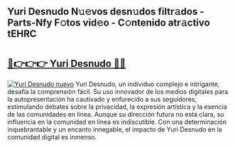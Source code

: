## Yuri Desnudo N𝚞𝚎vos desn𝚞dos filtr𝚊dos - Parts-Nfy F𝚘tos vid𝚎o - C𝚘ntenido atr𝚊ctivo tEHRC

# <h2><a href="http://mbbqyf8.tromn.icu/?c=Yuri+Desnudo">🔗👉👉👉 Yuri Desnudo 🔗🔗</a></h2>

[![Yuri Desnudo nuevo](https://i.imgur.com/pEAQMta.gif)](http://mbbqyf8.tromn.icu/?c=Yuri+Desnudo)
Yuri Desnudo, un individuo complejo e intrigante, desafía la comprensión fácil. Su uso innovador de los medios digitales para la autopresentación ha cautivado y enfurecido a sus seguidores, estimulando debates sobre la privacidad, la expresión artística y la esencia de las comunidades en línea. Aunque su dirección futura no está clara, su influencia en la comunidad en línea es indiscutible. Con una determinación inquebrantable y un encanto innegable, el impacto de Yuri Desnudo en la comunidad digital es inmenso.
